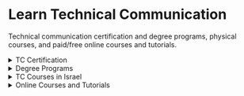 # Learn Technical Communication

Technical communication certification and degree programs, physical courses, and paid/free online courses and tutorials.

<details>
<summary>TC Certification</summary>
  
* [Society of Technical Communication](https://www.stc.org/become-cptc-certified/) – A certification program offering a three-tiered professional certification: Foundation, Practitioner, and Expert
* [Tekom](https://www.technical-communication.org/technical-writing/outline-of-technical-communication/paths-to-the-profession) - Technical communication study programs and professional training[ ](https://www.technical-communication.org/technical-writing/outline-of-technical-communication/paths-to-the-profession)
* [University of Arizona](https://english.arizona.edu/professional-technical-writing-certificate) - Certificate in professional and technical writing
* [TecCOM](https://www.teccom-frame.eu/programs/) - A map of TC programs
</details>

<details>
<summary>Degree Programs</summary>
  
* [TCloc](https://mastertcloc.unistra.fr/) - An online master’s degree in technical communication and localization
* [Keystone](https://www.onlinestudies.com/Masters-in-Technical-Communication-and-Localization-(TCLoc)/France/University-of-Strasbourg/) - Online studies, accredited by the University of Strasbourg[ ](https://www.onlinestudies.com/Masters-in-Technical-Communication-and-Localization-(TCLoc)/France/University-of-Strasbourg/)
</details>

<details>
<summary>TC Courses in Israel</summary> 
  
* [Our Best Words (Tichtov Tadrich Tovil)](https://ourbestwords.com/) - TC and MarComm courses with internships, also available online. Recognized by the Ministry of Immigration and Absorption in Israel, and National Insurance.
* [WritePoint](http://www.writepoint.com/training-courses/) - Focuses on fully training for entry level positions. Internships available. Recognized by the Ministry of Immigration and Absorption in Israel.
* [OnTarget Communications](https://www.ontargetcommunication.com/) - Offers internship and job placement as part of the course
</details>

<details>
<summary>Online Courses and Tutorials</summary> 
  
* [Google Technical Writing Cours](https://developers.google.com/tech-writing/overview) - A free technical writing online course
* [WritePoint](mailto:wp@writepoint.com) - A technical writing Course, fully online, on demand
* [Comtech Services](https://comtechserv.wpengine.com/consulting/) - A consulting service offering training
* [Documenting API](https://idratherbewriting.com/learnapidoc) - A free course 
* [2014: Writing great documentation](https://www.youtube.com/watch?v=z3fRu9pkuXE) - A video by Jacob Kaplan-Moss, co-creator of Django
</details>
